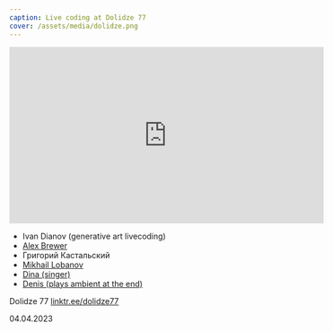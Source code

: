 ```yaml
---
caption: Live coding at Dolidze 77
cover: /assets/media/dolidze.png
---
```


<iframe width="560" height="315" src="https://www.youtube.com/embed/QH-iuX4mSs0?si=oJ4_696bKSpZNTuM" title="YouTube video player" frameborder="0" allow="accelerometer; autoplay; clipboard-write; encrypted-media; gyroscope; picture-in-picture; web-share" referrerpolicy="strict-origin-when-cross-origin" allowfullscreen></iframe>

- Ivan Dianov (generative art livecoding)
- [Alex Brewer](https://www.instagram.com/thealexbrewer)
- Григорий Кастальский
- [Mikhail Lobanov](https://www.instagram.com/off_morra?igshid=YmMyMTA2M2Y%3D)
- [Dina (singer)](https://www.instagram.com/khom.yak?igshid=YmMyMTA2M2Y%3D)
- [Denis (plays ambient at the end)](https://www.instagram.com/dencastro?igshid=YmMyMTA2M2Y%3D)

Dolidze 77 [linktr.ee/dolidze77](https://linktr.ee/dolidze77)

04.04.2023
